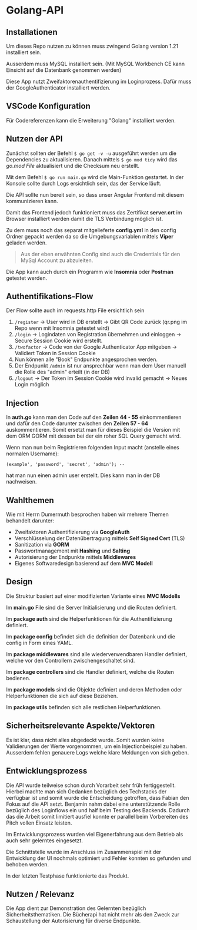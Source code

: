 # Golang-API

## Installationen

Um dieses Repo nutzen zu können muss zwingend Golang version 1.21 installiert sein.

Ausserdem muss MySQL installiert sein. (Mit MySQL Workbench CE kann Einsicht auf die Datenbank genommen werden)

Diese App nutzt Zweifaktorenauthentifizierung im Loginprozess. Dafür muss der GoogleAuthenticator installiert werden.

## VSCode Konfiguration

Für Codereferenzen kann die Erweiterung "Golang" installiert werden.

## Nutzen der API

Zunächst sollten der Befehl `$ go get -v -u` ausgeführt werden um die Dependencies zu aktualisieren. Danach mittels `$ go mod tidy` wird das *go.mod File* aktualisiert und die Checksum neu erstellt. 

Mit dem Befehl `$ go run main.go` wird die Main-Funktion gestartet. In der Konsole sollte durch Logs ersichtlich sein, das der Service läuft.

Die API sollte nun bereit sein, so dass unser Angular Frontend mit diesem kommunizieren kann.

Damit das Frontend jedoch funktioniert muss das Zertifikat **server.crt** im Browser installiert werden damit die TLS Verbindung möglich ist.

Zu dem muss noch das separat mitgelieferte **config.yml** in den config Ordner gepackt werden da so die Umgebungsvariablen mittels **Viper** geladen werden.

> Aus der eben erwähnten Config sind auch die Credentials für den MySql Account zu abzuleiten.

Die App kann auch durch ein Programm wie **Insomnia** oder **Postman** getestet werden. 


## Authentifikations-Flow

Der Flow sollte auch im requests.http File ersichtlich sein

1. `/register` -> User wird in DB erstellt -> Gibt QR Code zurück (qr.png im Repo wenn mit Insomnia getestet wird)
2. `/login` -> Logindaten von Registration übernehmen und einloggen -> Secure Session Cookie wird erstellt. 
3. `/twofactor` -> Code von der Google Authenticator App mitgeben -> Validiert Token in Session Cookie
4. Nun können alle "Book" Endpunkte angesprochen werden. 
5. Der Endpunkt `/admin` ist nur ansprechbar wenn man dem User manuell die Rolle des "admin" erteilt (in der DB)
6. `/logout` -> Der Token im Session Cookie wird invalid gemacht -> Neues Login möglich

## Injection

In **auth.go** kann man den Code auf den **Zeilen 44 - 55** einkommentieren und dafür den Code darunter zwischen den **Zeilen 57 - 64** auskommentieren. Somit ersetzt man für dieses Beispiel die Version mit dem ORM GORM mit dessen bei der ein roher SQL Query gemacht wird.

Wenn man nun beim Registrieren folgenden Input macht (anstelle eines normalen Username):
```
(example', 'password', 'secret', 'admin'); -- 
```
hat man nun einen admin user erstellt. Dies kann man in der DB nachweisen.

## Wahlthemen

Wie mit Herrn Dumermuth besprochen haben wir mehrere Themen behandelt darunter:

- Zweifaktoren Authentifizierung via **GoogleAuth**
- Verschlüsselung der Datenübertragung mittels **Self Signed Cert** (TLS)
- Sanitization via **GORM**
- Passwortmanagement mit **Hashing** und **Salting**
- Autorisierung der Endpunkte mittels **Middlewares**
- Eigenes Softwaredesign basierend auf dem **MVC Modell** 

## Design

Die Struktur basiert auf einer modifizierten Variante eines **MVC Modells**

Im **main.go** File sind die Server Initialisierung und die Routen definiert.

Im **package auth** sind die Helperfunktionen für die Authentifizierung definiert.

Im **package config** befindet sich die definition der Datenbank und die config in Form eines YAML.

Im **package middlewares** sind alle wiederverwendbaren Handler definiert, welche vor den Controllern zwischengeschaltet sind.

Im **package controllers** sind die Handler definiert, welche die Routen bedienen. 

Im **package models** sind die Objekte definiert und deren Methoden oder Helperfunktionen die sich auf diese Beziehen.

Im **package utils** befinden sich alle restlichen Helperfunktionen.

## Sicherheitsrelevante Aspekte/Vektoren

Es ist klar, dass nicht alles abgedeckt wurde. Somit wurden keine Validierungen der Werte vorgenommen, um ein Injectionbeispiel zu haben. Ausserdem fehlen genauere Logs welche klare Meldungen von sich geben.

## Entwicklungsprozess

Die API wurde teilweise schon durch Vorarbeit sehr früh fertiggestellt. Hierbei machte man sich Gedanken bezüglich des Techstacks der verfügbar ist und somit wurde die Entscheidung getroffen, dass Fabian den Fokus auf die API setzt. Benjamin nahm dabei eine unterstützende Rolle bezüglich des Loginflows ein und half beim Testing des Backends. Dadurch das die Arbeit somit limitiert ausfiel konnte er parallel beim Vorbereiten des Pitch vollen Einsatz leisten.

Im Entwicklungsprozess wurden viel Eigenerfahrung aus dem Betrieb als auch sehr gelerntes eingesetzt. 

Die Schnittstelle wurde im Anschluss im Zusammenspiel mit der Entwicklung der UI nochmals optimiert und Fehler konnten so gefunden und behoben werden.

In der letzten Testphase funktionierte das Produkt.

## Nutzen / Relevanz

Die App dient zur Demonstration des Gelernten bezüglich Sicherheitsthematiken. Die Bücherapi hat nicht mehr als den Zweck zur Schaustellung der Autorisierung für diverse Endpunkte.